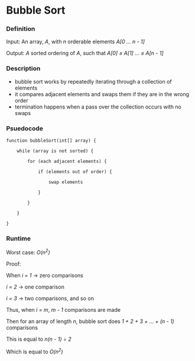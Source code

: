 # Bubble Sort

### Definition
Input: An array, *A*, with *n* orderable elements *A[0 ... n - 1]*

Output: *A* sorted ordering of *A*, such that *A[0] &le; A[1] ... &le; A[n - 1]* 

### Description
* bubble sort works by repeatedly iterating through a collection of elements
* it compares adjacent elements and swaps them if they are in the wrong order
* termination happens when a pass over the collection occurs with no swaps

### Psuedocode

    function bubbleSort(int[] array) {
        
        while (array is not sorted) {
        
            for (each adjacent elements) {
         
                if (elements out of order) {
         
                    swap elements
         
                }
        
            }
    
        }

    } 


### Runtime
Worst case: *O(n<sup>2</sup>)*

Proof: 
    
When *i = 1* -> zero comparisons 

*i = 2* -> one comparison 

*i = 3* -> two comparisons, and so on 

Thus, when *i = m*, *m - 1* comparisons are made

Then for an array of length *n*, bubble sort does *1 + 2 + 3 + ... + (n - 1)* comparisons

This is equal to *n(n - 1)* &divide; *2* 

Which is equal to *O(n<sup>2</sup>)*
    

 
